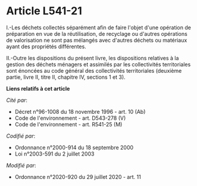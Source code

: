 # Article L541-21

I.-Les déchets collectés séparément afin de faire l'objet d'une opération de préparation en vue de la réutilisation, de
recyclage ou d'autres opérations de valorisation ne sont pas mélangés avec d'autres déchets ou matériaux ayant des propriétés
différentes.

II.-Outre les dispositions du présent livre, les dispositions relatives à la gestion des déchets ménagers et assimilés par
les collectivités territoriales sont énoncées au code général des collectivités territoriales (deuxième partie, livre II,
titre II, chapitre IV, sections 1 et 3).

**Liens relatifs à cet article**

_Cité par_:

  - Décret n°96-1008 du 18 novembre 1996 - art. 10 (Ab)
  - Code de l'environnement - art. D543-278 (V)
  - Code de l'environnement - art. R541-25 (M)

_Codifié par_:

  - Ordonnance n°2000-914 du 18 septembre 2000
  - Loi n°2003-591 du 2 juillet 2003

_Modifié par_:

  - Ordonnance n°2020-920 du 29 juillet 2020 - art. 11
